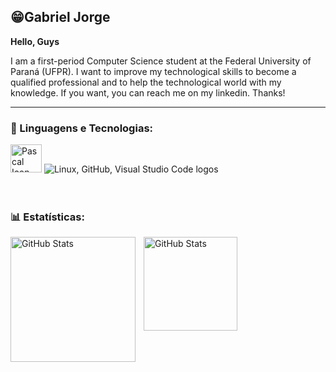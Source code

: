## 😁Gabriel Jorge

**Hello, Guys**

 I am  a first-period Computer Science student at the Federal University of Paraná (UFPR). I want to improve my technological skills to become a qualified professional and to help the technological world with my knowledge. If you want, you can reach me on my linkedin. Thanks!


---

### 🤖 Linguagens e Tecnologias:
<div align="left">
 <img src="Assets/Pascal_icon.png" alt="Pascal Icon" width="50" height="45" />
 <img src="https://skillicons.dev/icons?i=linux,github,vscode&theme=dark&perline=4" alt="Linux, GitHub, Visual Studio Code logos" />
 </div>
 
<br/>
<br/>

### 📊 Estatísticas:

<p>
  <img 
    align="left" 
    alt="GitHub Stats" 
    height="200" 
    style="padding-right: 10px;" 
    src="https://github-readme-stats.vercel.app/api?username=GJorge07&show_icons=true&theme=tokyonight&include_all_commits=true&locale=pt-br" 
  />

<img 
      align="left" 
      alt="GitHub Stats" 
      height="150" 
      src="https://github-readme-stats.vercel.app/api/top-langs/?username=GJorge07&theme=tokyonight&layout=compact&custom_title=Tecnologias&langs_count=9" 
  />
  
<br/>


</p>

